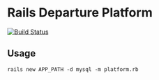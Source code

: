 # Rails Departure Platform

[![Build Status](https://travis-ci.org/ngtk/departure.svg?branch=master)](https://travis-ci.org/ngtk/departure)


## Usage
```
rails new APP_PATH -d mysql -m platform.rb
```
